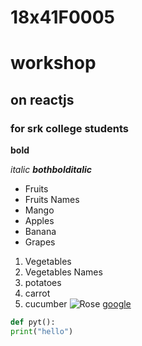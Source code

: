 # 18x41F0005
# workshop
## on reactjs
### for srk college students
**bold**

*italic*
***bothbolditalic***
* Fruits
* Fruits Names
* Mango
* Apples
* Banana
* Grapes
1. Vegetables
2. Vegetables Names
3.    potatoes
4.    carrot
5.    cucumber
![Rose](https://www.desicomments.com/dc3/19/439319/4393191.jpg)
[google](https://www.google.com/)
```python
def pyt():
print("hello")
```
